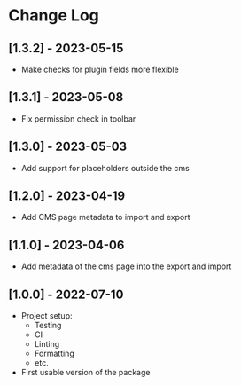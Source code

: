 # Change Log

## [1.3.2] - 2023-05-15

* Make checks for plugin fields more flexible

## [1.3.1] - 2023-05-08

* Fix permission check in toolbar

## [1.3.0] - 2023-05-03

* Add support for placeholders outside the cms

## [1.2.0] - 2023-04-19

* Add CMS page metadata to import and export

## [1.1.0] - 2023-04-06

* Add metadata of the cms page into the export and import

## [1.0.0] - 2022-07-10

* Project setup:
    * Testing
    * CI
    * Linting
    * Formatting
    * etc.
* First usable version of the package

